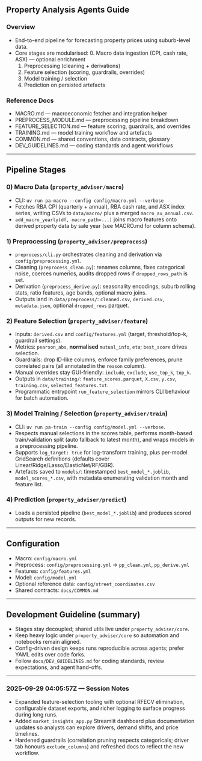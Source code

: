 ## Property Analysis Agents Guide

### Overview
- End-to-end pipeline for forecasting property prices using suburb-level data.
- Core stages are modularised:
  0. Macro data ingestion (CPI, cash rate, ASX) — optional enrichment
  1. Preprocessing (cleaning + derivations)
  2. Feature selection (scoring, guardrails, overrides)
  3. Model training / selection
  4. Prediction on persisted artefacts

### Reference Docs
- MACRO.md — macroeconomic fetcher and integration helper
- PREPROCESS_MODULE.md — preprocessing pipeline breakdown
- FEATURE_SELECTION.md — feature scoring, guardrails, and overrides
- TRAINING.md — model training workflow and artefacts
- COMMON.md — shared conventions, data contracts, glossary
- DEV_GUIDELINES.md — coding standards and agent workflows

---

## Pipeline Stages

### 0) Macro Data (`property_adviser/macro`)
- CLI: `uv run pa-macro --config config/macro.yml --verbose`
- Fetches RBA CPI (quarterly + annual), RBA cash rate, and ASX index series, writing CSVs to `data/macro/` plus a merged `macro_au_annual.csv`.
- `add_macro_yearly(df, macro_path=...)` joins macro features onto derived property data by sale year (see MACRO.md for column schema).

### 1) Preprocessing (`property_adviser/preprocess`)
- `preprocess/cli.py` orchestrates cleaning and derivation via `config/preprocessing.yml`.
- Cleaning (`preprocess_clean.py`): renames columns, fixes categorical noise, coerces numerics, audits dropped rows if `dropped_rows_path` is set.
- Derivation (`preprocess_derive.py`): seasonality encodings, suburb rolling stats, ratio features, age bands, optional macro joins.
- Outputs land in `data/preprocess/`: `cleaned.csv`, `derived.csv`, `metadata.json`, optional `dropped_rows` parquet.

### 2) Feature Selection (`property_adviser/feature`)
- Inputs: `derived.csv` and `config/features.yml` (target, threshold/top-k, guardrail settings).
- Metrics: `pearson_abs`, **normalised** `mutual_info`, `eta`; `best_score` drives selection.
- Guardrails: drop ID-like columns, enforce family preferences, prune correlated pairs (all annotated in the `reason` column).
- Manual overrides stay GUI-friendly: `include`, `exclude`, `use_top_k`, `top_k`.
- Outputs in `data/training/`: `feature_scores.parquet`, `X.csv`, `y.csv`, `training.csv`, `selected_features.txt`.
- Programmatic entrypoint `run_feature_selection` mirrors CLI behaviour for batch automation.

### 3) Model Training / Selection (`property_adviser/train`)
- CLI: `uv run pa-train --config config/model.yml --verbose`.
- Respects manual selections in the scores table, performs month-based train/validation split (auto fallback to latest month), and wraps models in a preprocessing pipeline.
- Supports `log_target: true` for log-transform training, plus per-model GridSearch definitions (defaults cover Linear/Ridge/Lasso/ElasticNet/RF/GBR).
- Artefacts saved to `models/`: timestamped `best_model_*.joblib`, `model_scores_*.csv`, with metadata enumerating validation month and feature list.

### 4) Prediction (`property_adviser/predict`)
- Loads a persisted pipeline (`best_model_*.joblib`) and produces scored outputs for new records.

---

## Configuration
- Macro: `config/macro.yml`
- Preprocess: `config/preprocessing.yml` → `pp_clean.yml`, `pp_derive.yml`
- Features: `config/features.yml`
- Model: `config/model.yml`
- Optional reference data: `config/street_coordinates.csv`
- Shared contracts: `docs/COMMON.md`

---

## Development Guideline (summary)
- Stages stay decoupled; shared utils live under `property_adviser/core`.
- Keep heavy logic under `property_adviser/core` so automation and notebooks remain aligned.
- Config-driven design keeps runs reproducible across agents; prefer YAML edits over code forks.
- Follow `docs/DEV_GUIDELINES.md` for coding standards, review expectations, and agent hand-offs.

---

### 2025-09-29 04:05:57Z — Session Notes
- Expanded feature-selection tooling with optional RFECV elimination, configurable dataset exports, and richer logging to surface progress during long runs.
- Added `market_insights_app.py` Streamlit dashboard plus documentation updates so analysts can explore drivers, demand shifts, and price timelines.
- Hardened guardrails (correlation pruning respects categoricals; driver tab honours `exclude_columns`) and refreshed docs to reflect the new workflow.
